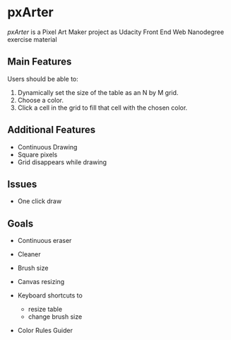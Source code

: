 # pxArter

_pxArter_ is a Pixel Art Maker project as Udacity Front End Web Nanodegree exercise material

## Main Features

Users should be able to:

1. Dynamically set the size of the table as an N by M grid.
2. Choose a color.
3. Click a cell in the grid to fill that cell with the chosen color.

## Additional Features

- Continuous Drawing
- Square pixels
- Grid disappears while drawing

## Issues

- One click draw

## Goals

- Continuous eraser
- Cleaner
- Brush size
- Canvas resizing
- Keyboard shortcuts to

  - resize table
  - change brush size

- Color Rules Guider
